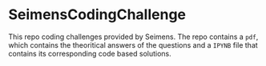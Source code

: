 # SeimensCodingChallenge
This repo coding challenges provided by Seimens. The repo contains a `pdf`, which contains the theoritical answers of the questions and a `IPYNB` file that contains its corresponding code based solutions.
